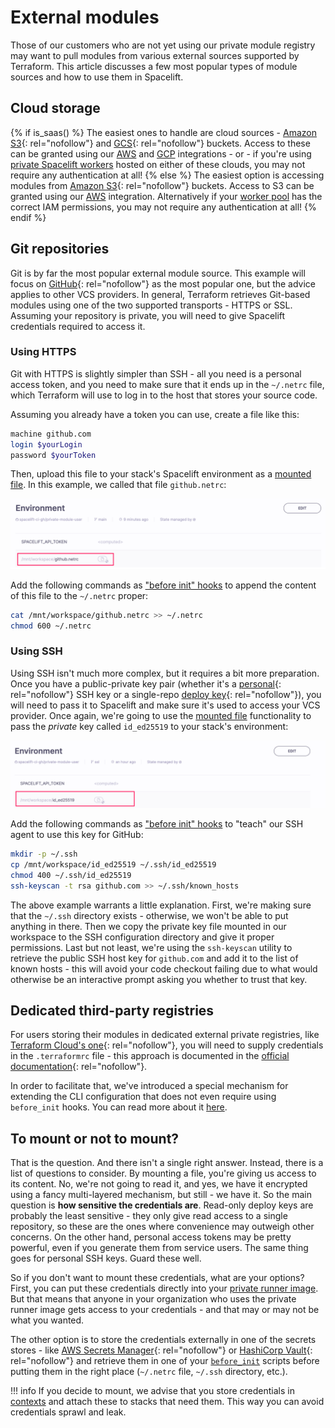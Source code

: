 # External modules

Those of our customers who are not yet using our private module registry may want to pull modules from various external sources supported by Terraform. This article discusses a few most popular types of module sources and how to use them in Spacelift.

## Cloud storage

{% if is_saas() %}
The easiest ones to handle are cloud sources - [Amazon S3](https://www.terraform.io/docs/language/modules/sources.html#s3-bucket){: rel="nofollow"} and [GCS](https://www.terraform.io/docs/language/modules/sources.html#gcs-bucket){: rel="nofollow"} buckets. Access to these can be granted using our [AWS](../../integrations/cloud-providers/aws.md) and [GCP](../../integrations/cloud-providers/gcp.md) integrations - or - if you're using [private Spacelift workers](../../concepts/worker-pools.md) hosted on either of these clouds, you may not require any authentication at all!
{% else %}
The easiest option is accessing modules from [Amazon S3](https://www.terraform.io/docs/language/modules/sources.html#s3-bucket){: rel="nofollow"} buckets. Access to S3 can be granted using our [AWS](../../integrations/cloud-providers/aws.md) integration. Alternatively if your [worker pool](../../concepts/worker-pools.md) has the correct IAM permissions, you may not require any authentication at all!
{% endif %}

## Git repositories

Git is by far the most popular external module source. This example will focus on [GitHub](https://www.terraform.io/docs/language/modules/sources.html#github){: rel="nofollow"} as the most popular one, but the advice applies to other VCS providers. In general, Terraform retrieves Git-based modules using one of the two supported transports - HTTPS or SSL. Assuming your repository is private, you will need to give Spacelift credentials required to access it.

### Using HTTPS

Git with HTTPS is slightly simpler than SSH - all you need is a personal access token, and you need to make sure that it ends up in the `~/.netrc` file, which Terraform will use to log in to the host that stores your source code.

Assuming you already have a token you can use, create a file like this:

```bash
machine github.com
login $yourLogin
password $yourToken
```

Then, upload this file to your stack's Spacelift environment as a [mounted file](../../concepts/configuration/environment.md#mounted-files). In this example, we called that file `github.netrc`:

![](<../../assets/screenshots/Mouse_Highlight_Overlay (4).png>)

Add the following commands as ["before init" hooks](../../concepts/stack/stack-settings.md#customizing-workflow) to append the content of this file to the `~/.netrc` proper:

```bash
cat /mnt/workspace/github.netrc >> ~/.netrc
chmod 600 ~/.netrc
```

### Using SSH

Using SSH isn't much more complex, but it requires a bit more preparation. Once you have a public-private key pair (whether it's a [personal](https://docs.github.com/en/github/authenticating-to-github/connecting-to-github-with-ssh/adding-a-new-ssh-key-to-your-github-account){: rel="nofollow"} SSH key or a single-repo [deploy key](https://docs.github.com/en/developers/overview/managing-deploy-keys#deploy-keys){: rel="nofollow"}), you will need to pass it to Spacelift and make sure it's used to access your VCS provider. Once again, we're going to use the [mounted file](../../concepts/configuration/environment.md#mounted-files) functionality to pass the _private_ key called `id_ed25519` to your stack's environment:

![](<../../assets/screenshots/Mouse_Highlight_Overlay (5).png>)

Add the following commands as ["before init" hooks](../../concepts/stack/stack-settings.md#before-init-scripts) to "teach" our SSH agent to use this key for GitHub:

```bash
mkdir -p ~/.ssh
cp /mnt/workspace/id_ed25519 ~/.ssh/id_ed25519
chmod 400 ~/.ssh/id_ed25519
ssh-keyscan -t rsa github.com >> ~/.ssh/known_hosts
```

The above example warrants a little explanation. First, we're making sure that the `~/.ssh` directory exists - otherwise, we won't be able to put anything in there. Then we copy the private key file mounted in our workspace to the SSH configuration directory and give it proper permissions. Last but not least, we're using the `ssh-keyscan` utility to retrieve the public SSH host key for `github.com` and add it to the list of known hosts - this will avoid your code checkout failing due to what would otherwise be an interactive prompt asking you whether to trust that key.

## Dedicated third-party registries

For users storing their modules in dedicated external private registries, like [Terraform Cloud's one](https://www.terraform.io/docs/cloud/registry/index.html){: rel="nofollow"}, you will need to supply credentials in the `.terraformrc` file - this approach is documented in the [official documentation](https://www.terraform.io/docs/cli/config/config-file.html#credentials){: rel="nofollow"}.

In order to facilitate that, we've introduced a special mechanism for extending the CLI configuration that does not even require using `before_init` hooks. You can read more about it [here](cli-configuration.md).

## To mount or not to mount?

That is the question. And there isn't a single right answer. Instead, there is a list of questions to consider. By mounting a file, you're giving us access to its content. No, we're not going to read it, and yes, we have it encrypted using a fancy multi-layered mechanism, but still - we have it. So the main question is **how sensitive the credentials are**. Read-only deploy keys are probably the least sensitive - they only give read access to a single repository, so these are the ones where convenience may outweigh other concerns. On the other hand, personal access tokens may be pretty powerful, even if you generate them from service users. The same thing goes for personal SSH keys. Guard these well.

So if you don't want to mount these credentials, what are your options? First, you can put these credentials directly into your [private runner image](../../integrations/docker.md#using-private-docker-images). But that means that anyone in your organization who uses the private runner image gets access to your credentials - and that may or may not be what you wanted.

The other option is to store the credentials externally in one of the secrets stores - like [AWS Secrets Manager](https://aws.amazon.com/secrets-manager/){: rel="nofollow"} or [HashiCorp Vault](https://www.vaultproject.io/){: rel="nofollow"} and retrieve them in one of your [`before_init`](../../concepts/stack/stack-settings.md#before-init-scripts) scripts before putting them in the right place (`~/.netrc` file, `~/.ssh` directory, etc.).

!!! info
    If you decide to mount, we advise that you store credentials in [contexts](../../concepts/configuration/context.md) and attach these to stacks that need them. This way you can avoid credentials sprawl and leak.
